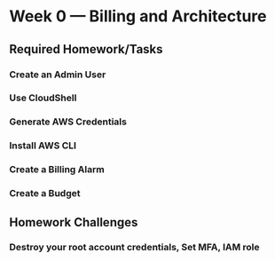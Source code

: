 # Week 0 — Billing and Architecture

## Required Homework/Tasks

### Create an Admin User

### Use CloudShell

### Generate AWS Credentials

### Install AWS CLI

### Create a Billing Alarm

### Create a Budget


## Homework Challenges

### Destroy your root account credentials, Set MFA, IAM role
